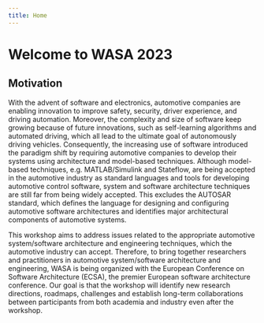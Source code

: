 ```yaml
---
title: Home
---
```


# Welcome to WASA 2023

## Motivation

With the advent of software and electronics, automotive companies are enabling innovation to improve safety, security, driver experience, and driving automation. Moreover, the complexity and size of software keep growing because of future innovations, such as self-learning algorithms and automated driving, which all lead to the ultimate goal of autonomously driving vehicles. Consequently, the increasing use of software introduced the paradigm shift by requiring automotive companies to develop their systems using architecture and model-based techniques. Although model-based techniques, e.g. MATLAB/Simulink and Stateflow, are being accepted in the automotive industry as standard languages and tools for developing automotive control software, system and software architecture techniques are still far from being widely accepted. This excludes the AUTOSAR standard, which defines the language for designing and configuring automotive software architectures and identifies major architectural components of automotive systems. 


This workshop aims to address issues related to the appropriate automotive system/software architecture and engineering techniques, which the automotive industry can accept. Therefore, to bring together researchers and practitioners in automotive system/software architecture and engineering, WASA is being organized with the European Conference on Software Architecture (ECSA), the premier European software architecture conference. Our goal is that the workshop will identify new research directions, roadmaps, challenges and establish long-term collaborations between participants from both academia and industry even after the workshop.
